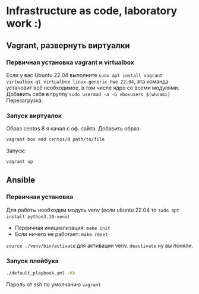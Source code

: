 # Infrastructure as code, laboratory work :)

## Vagrant, развернуть виртуалки

### Первичная установка vagrant и virtualbox
Если у вас Ubuntu 22.04 выполните `sudo apt install vagrant virtualbox-qt virtualbox linux-generic-hwe-22.04`, эта команда установит всё необходимое, в том числе ядро со всеми модулями.
Добавить себя в группу `sudo usermod -a -G vboxusers $(whoami)`
Перезагрузка.

### Запуск виртуалок

Образ centos 8 я качал с оф. сайта.
Добавить образ:

```sh
vagrant box add centos/8 path/to/file
```

Запуск:

```sh
vagrant up
```

## Ansible

### Первичная установка

Для работы необходим модуль venv (если ubuntu 22.04 то `sudo apt install python3.10-venv`)

- Первичная инициализация: `make init`
- Если ничего не работает: `make reset`

`source ./venv/bin/activate` для активации venv.
`deactivate` ну вы поняли.

### Запуск плейбука

```sh
./default_playbook.yml -Kk
```

Пароль от ssh по умолчанию `vagrant`

